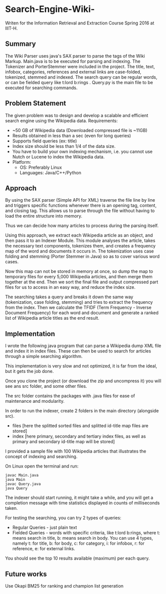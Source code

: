 # Search-Engine-Wiki-
Writen for the Information Retrieval and Extraction Course Spring 2016 at IIIT-H.

## Summary
The Wiki Parser uses java's SAX parser to parse the tags of the Wiki Markup. Main.java is to be executed for parsing and indexing. The Tokenizer and PorterStemmer were included in the project. The title, text, infobox, categories, references and external links are case-folded, tokenized, stemmed and indexed. The search query can be regular words, or can be fielded query like t:lord b:rings . Query.py is the main file to be executed for searching  commands.

## Problem Statement

The given problem was to design and develop a scalable and efficient search engine using the Wikipedia data. Requirements:
* ~50 GB of Wikipedia data (Downloaded compressed file is ~11GB)
* Results obtained in less than a sec (even for long queries)
* Supports field queries (ex: title)
* Index size should be less than 1/4 of the data size.
* You have to build your own indexing mechanism, i.e. you cannot use Nutch or Lucene to index the Wikipedia data. 
* Platform:
  * OS: Preferably Linux
  * Languages: Java/C++/Python

## Approach

By using the SAX parser (Simple API for XML) traverse the file line by line and triggers specific functions whenever there is an opening tag, content, and closing tag. This allows us to parse through the file without having to load the entire structure into memory.

Thus we can decide how many articles to process during the parsing itself.

Using this approach, we extract each Wikipedia article as an object, and then pass it to an Indexer Module. This module analyses the article, takes the necessary text components, tokenizes them, and creates a frequency map of the word and documents it occurs in. The tokenization uses case folding and stemming (Porter Stemmer in Java) so as to cover various word cases.

Now this map can not be stored in memory at once, so dump the map to temporary files for every 5,000 Wikipedia articles, and then merge them together at the end. Then we sort the final file and output compressed part files for us to access in an easy way, and reduce the index size.

The searching takes a query and breaks it down the same way (tokenization, case folding, stemming) and tries to extract the frequency from the index. Then we calculate the TFIDF (Term Frequency - Inverse Document Frequency) for each word and document and generate a ranked list of Wikipedia article titles as the end result.

## Implementation
I wrote the following java program that can parse a Wikipedia dump XML file and index it in index files. These can then be used to search for articles through a simple searching algorithm.

This implementation is very slow and not optimized, it is far from the ideal, but it gets the job done.

Once you clone the project (or download the zip and uncompress it) you will see ans src folder, and some other files.

The src folder contains the packages with .java files for ease of maintenance and modularity.

In order to run the indexer, create 2 folders in the main directory (alongside src).
* files [here the splitted sorted files and splitted id-title map files are stored]
* index [here primary, secondary and tertiary index files, as well as primary and secondary id-title map will be stored]

I provided a sample file with 100 Wikipedia articles that illustrates the concept of indexing and searching.

On Linux open the terminal and run:
    
    javac Main.java
    java Main
    javac Query.java
    java Query

The indexer should start running, it might take a while, and you will get a completion message with time statistics displayed in counts of milliseconds taken.

For testing the searching, you can try 2 types of queries:

* Regular Queries - just plain text
* Fielded Queries - words with specific criteria, like t:lord b:rings, where t: means search in title, b: means search in body. You can use 4 types, namely t: for title, b: for body, c: for category, i: for infobox, r: for reference, e: for external links.

You should see the top 10 results available (maximum) per each query.

## Future works
Use Okapi BM25 for ranking and champion list generation
